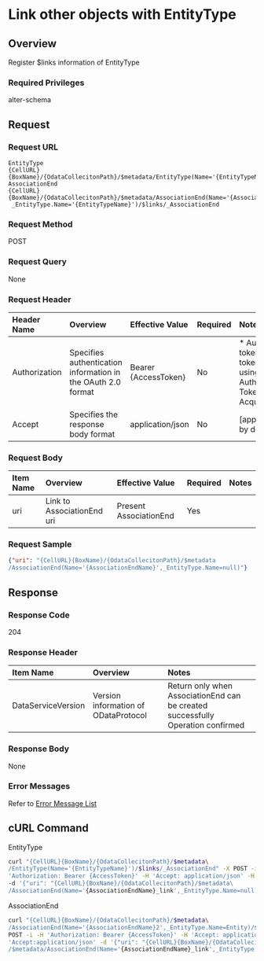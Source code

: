# Link other objects with EntityType

## Overview

Register $links information of EntityType

### Required Privileges

alter-schema


## Request

### Request URL

```
EntityType
{CellURL}{BoxName}/{OdataCollecitonPath}/$metadata/EntityType(Name='{EntityTypeName}')/$links/_AssociationEnd
AssociationEnd
{CellURL}{BoxName}/{OdataCollecitonPath}/$metadata/AssociationEnd(Name='{AssociationEndName}',
 _EntityType.Name='{EntityTypeName}')/$links/_AssociationEnd
```

### Request Method

POST

### Request Query

None

### Request Header

|Header Name|Overview|Effective Value|Required|Notes|
|:--|:--|:--|:--|:--|
|Authorization|Specifies authentication information in the OAuth 2.0 format|Bearer {AccessToken}|No|* Authentication tokens are the tokens acquired using the Authentication Token Acquisition API|
|Accept|Specifies the response body format|application/json|No|[application/json] by default|

### Request Body

|Item Name|Overview|Effective Value|Required|Notes|
|:--|:--|:--|:--|:--|
|uri|Link to AssociationEnd uri|Present AssociationEnd|Yes||

### Request Sample

```JSON
{"uri": "{CellURL}{BoxName}/{OdataCollecitonPath}/$metadata
/AssociationEnd(Name='{AssociationEndName}',_EntityType.Name=null)"}
```


## Response

### Response Code

204

### Response Header

|Item Name|Overview|Notes|
|:--|:--|:--|
|DataServiceVersion|Version information of ODataProtocol|Return only when AssociationEnd can be created successfully<br>Operation confirmed|

### Response Body

None

### Error Messages

Refer to [Error Message List](004_Error_Messages.md)


## cURL Command

EntityType

```sh
curl "{CellURL}{BoxName}/{OdataCollecitonPath}/$metadata\
/EntityType(Name='{EntityTypeName}')/$links/_AssociationEnd" -X POST -i -H \
'Authorization: Bearer {AccessToken}' -H 'Accept: application/json' -H 'Accept:application/json'\
-d '{"uri": "{CellURL}{BoxName}/{OdataCollecitonPath}/$metadata\
/AssociationEnd(Name='{AssociationEndName}_link',_EntityType.Name=null)"}'
```

AssociationEnd

```sh
curl "{CellURL}{BoxName}/{OdataCollecitonPath}/$metadata\
/AssociationEnd(Name='{AssociationEndName}2',_EntityType.Name=Entity)/$links/_AssociationEnd" -X \
POST -i -H 'Authorization: Bearer {AccessToken}' -H 'Accept: application/json' -H \
'Accept:application/json' -d '{"uri": "{CellURL}{BoxName}/{OdataCollecitonPath}\
/$metadata/AssociationEnd(Name='{AssociationEndName}_link',_EntityType.Name=Entity2)"}'
```


